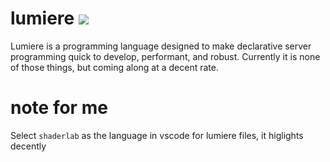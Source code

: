 # lumiere <img src="https://static.thenounproject.com/png/634962-200.png" />
Lumiere is a programming language designed to make declarative server programming quick to develop, performant, and robust.
Currently it is none of those things, but coming along at a decent rate.

# note for me
Select `shaderlab` as the language in vscode for lumiere files, it higlights decently